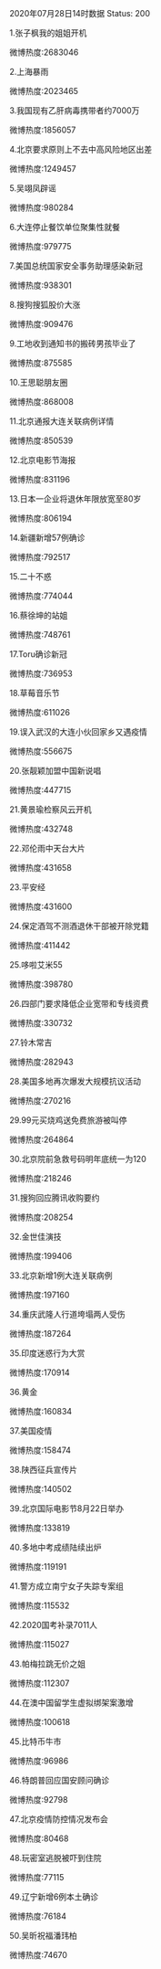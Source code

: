 2020年07月28日14时数据
Status: 200

1.张子枫我的姐姐开机

微博热度:2683046

2.上海暴雨

微博热度:2023465

3.我国现有乙肝病毒携带者约7000万

微博热度:1856057

4.北京要求原则上不去中高风险地区出差

微博热度:1249457

5.吴翊凤辟谣

微博热度:980284

6.大连停止餐饮单位聚集性就餐

微博热度:979775

7.美国总统国家安全事务助理感染新冠

微博热度:938301

8.搜狗搜狐股价大涨

微博热度:909476

9.工地收到通知书的搬砖男孩毕业了

微博热度:875585

10.王思聪朋友圈

微博热度:868008

11.北京通报大连关联病例详情

微博热度:850539

12.北京电影节海报

微博热度:831196

13.日本一企业将退休年限放宽至80岁

微博热度:806194

14.新疆新增57例确诊

微博热度:792517

15.二十不惑

微博热度:774044

16.蔡徐坤的站姐

微博热度:748761

17.Toru确诊新冠

微博热度:736953

18.草莓音乐节

微博热度:611026

19.误入武汉的大连小伙回家乡又遇疫情

微博热度:556675

20.张靓颖加盟中国新说唱

微博热度:447715

21.黄景瑜检察风云开机

微博热度:432748

22.邓伦雨中天台大片

微博热度:431658

23.平安经

微博热度:431600

24.保定酒驾不测酒退休干部被开除党籍

微博热度:411442

25.哆啦艾米55

微博热度:398780

26.四部门要求降低企业宽带和专线资费

微博热度:330732

27.铃木常吉

微博热度:282943

28.美国多地再次爆发大规模抗议活动

微博热度:270216

29.99元买烧鸡送免费旅游被叫停

微博热度:264864

30.北京院前急救号码明年底统一为120

微博热度:218246

31.搜狗回应腾讯收购要约

微博热度:208254

32.金世佳演技

微博热度:199406

33.北京新增1例大连关联病例

微博热度:197160

34.重庆武隆人行道垮塌两人受伤

微博热度:187264

35.印度迷惑行为大赏

微博热度:170914

36.黄金

微博热度:160834

37.美国疫情

微博热度:158474

38.陕西征兵宣传片

微博热度:140502

39.北京国际电影节8月22日举办

微博热度:133819

40.多地中考成绩陆续出炉

微博热度:119191

41.警方成立南宁女子失踪专案组

微博热度:115532

42.2020国考补录7011人

微博热度:115027

43.帕梅拉跳无价之姐

微博热度:112307

44.在澳中国留学生虚拟绑架案激增

微博热度:100618

45.比特币牛市

微博热度:96986

46.特朗普回应国安顾问确诊

微博热度:92798

47.北京疫情防控情况发布会

微博热度:80468

48.玩密室逃脱被吓到住院

微博热度:77115

49.辽宁新增6例本土确诊

微博热度:76184

50.吴昕祝福潘玮柏

微博热度:74670

